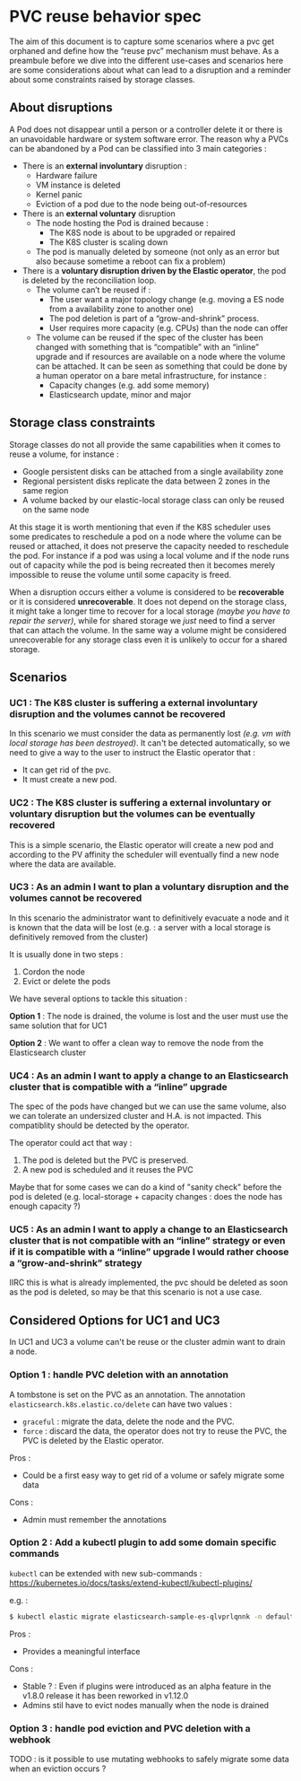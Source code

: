# PVC reuse behavior spec

The aim of this document is to capture some scenarios where a pvc get orphaned and define how the “reuse pvc” mechanism must behave.
As a preambule before we dive into the different use-cases and scenarios here are some considerations about what can lead to a disruption and a reminder about some constraints raised by storage classes.

## About disruptions

A Pod does not disappear until a person or a controller delete it or there is an unavoidable hardware or system software error.
The reason why a PVCs can be abandoned by a Pod can be classified into 3 main categories :

* There is an **external involuntary** disruption :
  * Hardware failure
  * VM instance is deleted
  * Kernel panic
  * Eviction of a pod due to the node being out-of-resources
* There is an **external voluntary** disruption
  * The node hosting the Pod is drained because :
    * The K8S node is about to be upgraded or repaired
    * The K8S cluster is scaling down
  * The pod is manually deleted by someone (not only as an error but also because sometime a reboot can fix a problem)
* There is a **voluntary disruption driven by the Elastic operator**, the pod is deleted by the reconciliation loop.
  * The volume can’t be reused if :
    * The user want a major topology change (e.g. moving a ES node from a availability zone to another one)
    * The pod deletion is part of a “grow-and-shrink” process.
    * User requires more capacity (e.g. CPUs) than the node can offer
  * The volume can be reused if the spec of the cluster has been changed with something that is “compatible” with an “inline” upgrade and if resources are available on a node where the volume can be attached. It can be seen as something that could be done by a human operator on a bare metal infrastructure, for instance :
    * Capacity changes (e.g. add some memory)
    * Elasticsearch update, minor and major

## Storage class constraints

Storage classes do not all provide the same capabilities when it comes to reuse a volume, for instance :

* Google persistent disks can be attached from a single availability zone
* Regional persistent disks replicate the data between 2 zones in the same region
* A volume backed by our elastic-local storage class can only be reused on the same node

At this stage it is worth mentioning that even if the K8S scheduler uses some predicates to reschedule a pod on a node where the volume can be reused or attached, it does not preserve the capacity needed to reschedule the pod. For instance if a pod was using a local volume and if the node runs out of capacity while the pod is being recreated then it becomes merely impossible to reuse the volume until some capacity is freed.

When a disruption occurs either a volume is considered to be **recoverable** or it is considered **unrecoverable**. It does not depend on the storage class, it might take a longer time to recover for a local storage *(maybe you have to repair the server)*, while for shared storage we *just* need to find a server that can attach the volume. In the same way a volume might be considered unrecoverable for any storage class even it is unlikely to occur for a shared storage.

## Scenarios

### UC1 : The K8S cluster is suffering a external involuntary disruption and the volumes cannot be recovered

In this scenario we must consider the data as permanently lost _(e.g. vm with local storage has been destroyed)_. It can't be detected automatically, so we need to give a way to the user to instruct the Elastic operator that :

* It can get rid of the pvc.
* It must create a new pod.

### UC2 : The K8S cluster is suffering a external involuntary or voluntary disruption but the volumes can be eventually recovered

This is a simple scenario, the Elastic operator will create a new pod and according to the PV affinity the scheduler will eventually find a new node where the data are available.

### UC3 : As an admin I want to plan a voluntary disruption and the volumes cannot be recovered

In this scenario the administrator want to definitively evacuate a node and it is known that the data will be lost (e.g. : a server with a local storage is definitively removed from the cluster)

It is usually done in two steps :

1. Cordon the node
1. Evict or delete the pods

We have several options to tackle this situation :

__Option 1__ : The node is drained, the volume is lost and the user must use the same solution that for UC1

__Option 2__ : We want to offer a clean way to remove the node from the Elasticsearch cluster

### UC4 : As an admin I want to apply a change to an Elasticsearch cluster that is compatible with a “inline” upgrade

The spec of the pods have changed but we can use the same volume, also we can tolerate an undersized cluster and H.A. is not impacted. This compatiblity should be detected by the operator.

The operator could act that way :

1. The pod is deleted but the PVC is preserved.
2. A new pod is scheduled and it reuses the PVC

Maybe that for some cases we can do a kind of "sanity check" before the pod is deleted (e.g. local-storage + capacity changes : does the node has enough capacity ?)

### UC5 : As an admin I want to apply a change to an Elasticsearch cluster that is not compatible with an “inline” strategy or even if it is compatible with a “inline” upgrade I would rather choose a “grow-and-shrink” strategy

IIRC this is what is already implemented, the pvc should be deleted as soon as the pod is deleted, so may be that this scenario is not a use case.

## Considered Options for UC1 and UC3

In UC1 and UC3 a volume can't be reuse or the cluster admin want to drain a node.

### Option 1 : handle PVC deletion with an annotation

A tombstone is set on the PVC as an annotation. The annotation `elasticsearch.k8s.elastic.co/delete` can have two values :

* `graceful` :  migrate the data, delete the node and the PVC.
* `force` : discard the data, the operator does not try to reuse the PVC, the PVC is deleted by the Elastic operator.

Pros :

* Could be a first easy way to get rid of a volume or safely migrate some data

Cons :

* Admin must remember the annotations

### Option 2 : Add a kubectl plugin to add some domain specific commands

`kubectl`  can be extended with new sub-commands : https://kubernetes.io/docs/tasks/extend-kubectl/kubectl-plugins/

e.g. :
```bash
$ kubectl elastic migrate elasticsearch-sample-es-qlvprlqnnk -n default
```

Pros :

* Provides a meaningful interface

Cons :

* Stable ? : Even if plugins were introduced as an alpha feature in the v1.8.0 release it has been reworked in v1.12.0
* Admins stil have to evict nodes manually when the node is drained

### Option 3 : handle pod eviction and PVC deletion with a webhook

TODO : is it possible to use mutating webhooks to safely migrate some data when an eviction occurs ?